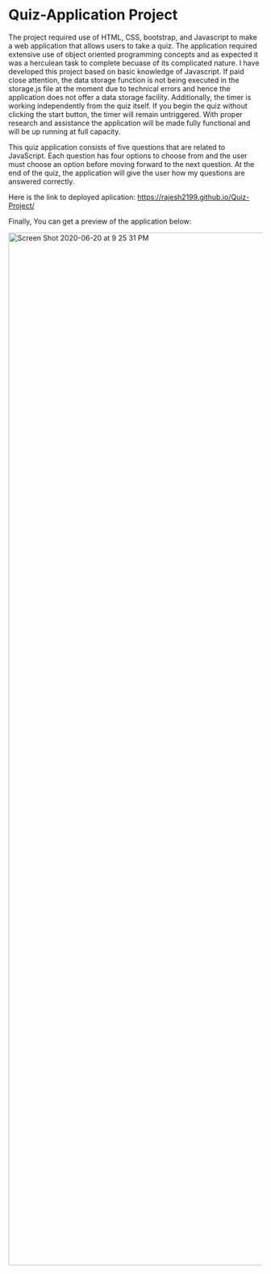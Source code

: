 # Quiz-Application Project

The project required use of HTML, CSS, bootstrap, and Javascript to make a web application that allows users to take a quiz.
The application required extensive use of object oriented programming concepts and as expected it was a herculean task to complete becuase of its complicated nature. I have developed this project based on basic knowledge of Javascript. If paid close attention, the data storage function is not being executed in the storage.js file at the moment due to technical errors and hence the application does not offer a data storage facility. Additionally, the timer is working independently from the quiz itself. If you begin the quiz without clicking the start button, the timer will remain untriggered. With proper research and assistance the application will be made fully functional and will be up running at full capacity.

This quiz application consists of five  questions that are related to JavaScript. Each question has four options to choose from and the user must choose an option before moving forward to the next question. At the end of the quiz, the application will give the user how my questions are answered correctly.

Here is the link to deployed aplication: https://rajesh2199.github.io/Quiz-Project/

Finally,
You can get a preview of the application below:

<img width="2048" alt="Screen Shot 2020-06-20 at 9 25 31 PM" src="https://user-images.githubusercontent.com/61152071/85216011-fc44d300-b33c-11ea-9e41-8b26e5eb035b.png">

